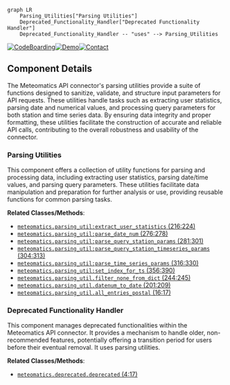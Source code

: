 ```mermaid
graph LR
    Parsing_Utilities["Parsing Utilities"]
    Deprecated_Functionality_Handler["Deprecated Functionality Handler"]
    Deprecated_Functionality_Handler -- "uses" --> Parsing_Utilities
```
[![CodeBoarding](https://img.shields.io/badge/Generated%20by-CodeBoarding-9cf?style=flat-square)](https://github.com/CodeBoarding/GeneratedOnBoardings)[![Demo](https://img.shields.io/badge/Try%20our-Demo-blue?style=flat-square)](https://www.codeboarding.org/demo)[![Contact](https://img.shields.io/badge/Contact%20us%20-%20codeboarding@gmail.com-lightgrey?style=flat-square)](mailto:codeboarding@gmail.com)

## Component Details

The Meteomatics API connector's parsing utilities provide a suite of functions designed to sanitize, validate, and structure input parameters for API requests. These utilities handle tasks such as extracting user statistics, parsing date and numerical values, and processing query parameters for both station and time series data. By ensuring data integrity and proper formatting, these utilities facilitate the construction of accurate and reliable API calls, contributing to the overall robustness and usability of the connector.

### Parsing Utilities
This component offers a collection of utility functions for parsing and processing data, including extracting user statistics, parsing date/time values, and parsing query parameters. These utilities facilitate data manipulation and preparation for further analysis or use, providing reusable functions for common parsing tasks.


**Related Classes/Methods**:

- <a href="https://github.com/meteomatics/python-connector-api/blob/master/meteomatics/parsing_util.py#L216-L224" target="_blank" rel="noopener noreferrer">`meteomatics.parsing_util:extract_user_statistics` (216:224)</a>
- <a href="https://github.com/meteomatics/python-connector-api/blob/master/meteomatics/parsing_util.py#L276-L278" target="_blank" rel="noopener noreferrer">`meteomatics.parsing_util:parse_date_num` (276:278)</a>
- <a href="https://github.com/meteomatics/python-connector-api/blob/master/meteomatics/parsing_util.py#L281-L301" target="_blank" rel="noopener noreferrer">`meteomatics.parsing_util:parse_query_station_params` (281:301)</a>
- <a href="https://github.com/meteomatics/python-connector-api/blob/master/meteomatics/parsing_util.py#L304-L313" target="_blank" rel="noopener noreferrer">`meteomatics.parsing_util:parse_query_station_timeseries_params` (304:313)</a>
- <a href="https://github.com/meteomatics/python-connector-api/blob/master/meteomatics/parsing_util.py#L316-L330" target="_blank" rel="noopener noreferrer">`meteomatics.parsing_util:parse_time_series_params` (316:330)</a>
- <a href="https://github.com/meteomatics/python-connector-api/blob/master/meteomatics/parsing_util.py#L356-L390" target="_blank" rel="noopener noreferrer">`meteomatics.parsing_util:set_index_for_ts` (356:390)</a>
- <a href="https://github.com/meteomatics/python-connector-api/blob/master/meteomatics/parsing_util.py#L244-L245" target="_blank" rel="noopener noreferrer">`meteomatics.parsing_util.filter_none_from_dict` (244:245)</a>
- <a href="https://github.com/meteomatics/python-connector-api/blob/master/meteomatics/parsing_util.py#L201-L209" target="_blank" rel="noopener noreferrer">`meteomatics.parsing_util.datenum_to_date` (201:209)</a>
- <a href="https://github.com/meteomatics/python-connector-api/blob/master/meteomatics/parsing_util.py#L16-L17" target="_blank" rel="noopener noreferrer">`meteomatics.parsing_util.all_entries_postal` (16:17)</a>


### Deprecated Functionality Handler
This component manages deprecated functionalities within the Meteomatics API connector. It provides a mechanism to handle older, non-recommended features, potentially offering a transition period for users before their eventual removal. It uses parsing utilities.


**Related Classes/Methods**:

- <a href="https://github.com/meteomatics/python-connector-api/blob/master/meteomatics/deprecated.py#L4-L17" target="_blank" rel="noopener noreferrer">`meteomatics.deprecated.deprecated` (4:17)</a>
